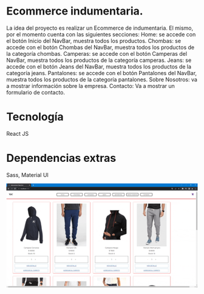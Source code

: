 # Ecommerce indumentaria.

La idea del proyecto es realizar un Ecommerce de indumentaria.
El mismo, por el momento cuenta con las siguientes secciones:
Home: se accede con el botón Inicio del NavBar, muestra todos los productos.
Chombas: se accede con el botón Chombas del NavBar, muestra todos los productos de la categoría chombas.
Camperas: se accede con el botón Camperas del NavBar, muestra todos los productos de la categoría camperas.
Jeans: se accede con el botón Jeans del NavBar, muestra todos los productos de la categoría jeans.
Pantalones: se accede con el botón Pantalones del NavBar, muestra todos los productos de la categoría pantalones.
Sobre Nosotros: va a mostrar información sobre la empresa.
Contacto: Va a mostrar un formulario de contacto.

# Tecnología

React JS

# Dependencias extras

Sass, Material UI

<p aling="center">
    <img width="600" src="./public/assets/Ecommerce_indumentaria.gif">
</p>
